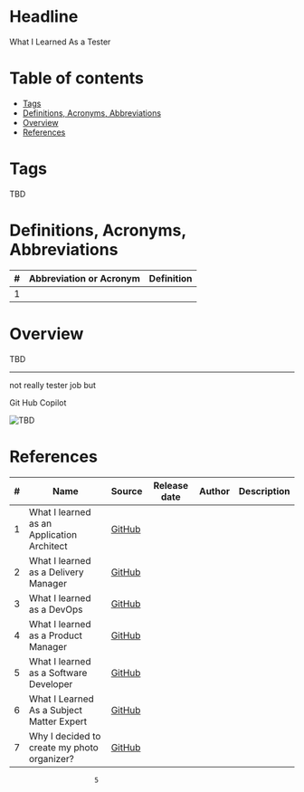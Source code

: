 # Headline
What I Learned As a Tester
 
# Table of contents
- [Tags](./WhatILearnedAsTester_en.md#tags)
- [Definitions, Acronyms, Abbreviations](./WhatILearnedAsTester_en.md#definitions-acronyms-abbreviations)
- [Overview](./WhatILearnedAsTester_en.md#overview)
- [References](./WhatILearnedAsTester_en.md#references)

# Tags
TBD

# Definitions, Acronyms, Abbreviations
| # | Abbreviation or Acronym | Definition     |
| - | ------------------------|:--------------:|
| 1 |

# Overview
TBD 

---

not really tester job but

Git Hub Copilot

<img src="./Images/TBD.jpg" alt="TBD" />

# References
| # | Name                 | Source                | Release date           |  Author                 | Description   |
| - | ---------------------|---------------------- |----------------------- | ----------------------- |:-------------:|
| 1 | What I learned as an Application Architect |[GitHub](./WhatILearnedAsAppArchitect_en.md) | | | |
| 2 | What I learned as a Delivery Manager |[GitHub](./WhatILearnedAsDeliveryManager_en) | | | |
| 3 | What I learned as a DevOps |[GitHub](./WhatILearnedAsDevOps_en.md) | | | |
| 4 | What I learned as a Product Manager |[GitHub](./WhatILearnedAsProductManager_en.md) | | | |
| 5 | What I learned as a Software Developer |[GitHub](./WhatILearnedAsSoftwareDeveloper_en.md) | | | |
| 6 | What I Learned As a Subject Matter Expert |[GitHub](./WhatILearnedAsSubjectMatterExpert_en.md) | | | |
| 7 | Why I decided to create my photo organizer? |[GitHub](./WhyCreatedPhotoOrganizer_en.md ) | | | | 
                         5